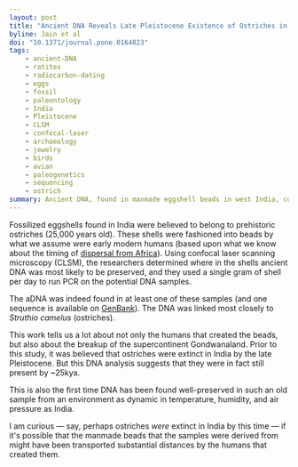```yaml
---
layout: post
title: "Ancient DNA Reveals Late Pleistocene Existence of Ostriches in Indian Sub-Continent"
byline: Jain et al
doi: "10.1371/journal.pone.0164823"
tags:
    - ancient-DNA
    - ratites
    - radiocarbon-dating
    - eggs
    - fossil
    - paleontology
    - India
    - Pleistocene
    - CLSM
    - confocal-laser
    - archaeology
    - jewelry
    - birds
    - avian
    - paleogenetics
    - sequencing
    - ostrich
summary: Ancient DNA, found in manmade eggshell beads in west India, confirm that ostriches were still extant in India by ~25-40kya.
---
```


Fossilized eggshells found in India were believed to belong to prehistoric ostriches (25,000 years old). These shells were fashioned into beads by what we assume were early modern humans (based upon what we know about the timing of [dispersal from Africa](http://blog.jordan.matelsky.com/365papers/158/)). Using confocal laser scanning microscopy (CLSM), the researchers determined where in the shells ancient DNA was most likely to be preserved, and they used a single gram of shell per day to run PCR on the potential DNA samples.

The aDNA was indeed found in at least one of these samples (and one sequence is available on [GenBank](https://www.ncbi.nlm.nih.gov/nuccore/KU251475)). The DNA was linked most closely to _Struthio camelus_ (ostriches).

This work tells us a lot about not only the humans that created the beads, but also about the breakup of the supercontinent Gondwanaland. Prior to this study, it was believed that ostriches were extinct in India by the late Pleistocene. But this DNA analysis suggests that they were in fact still present by ~25kya.

This is also the first time DNA has been found well-preserved in such an old sample from an environment as dynamic in temperature, humidity, and air pressure as India.

I am curious — say, perhaps ostriches _were_ extinct in India by this time — if it's possible that the manmade beads that the samples were derived from might have been transported substantial distances by the humans that created them.
